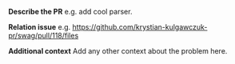 **Describe the PR**
e.g. add cool parser.

**Relation issue**
e.g. https://github.com/krystian-kulgawczuk-pr/swag/pull/118/files

**Additional context**
Add any other context about the problem here.
